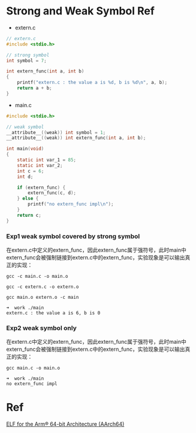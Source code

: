 # Strong and Weak Symbol Ref

* extern.c 

```C
// extern.c
#include <stdio.h>

// strong symbol
int symbol = 7;

int extern_func(int a, int b)
{
    printf("extern.c : the value a is %d, b is %d\n", a, b);
    return a + b;
}
```

* main.c

```C
#include <stdio.h>

// weak symbol
__attribute__((weak)) int symbol = 1;
__attribute__((weak)) int extern_func(int a, int b);

int main(void)
{
    static int var_1 = 85;
    static int var_2;
    int c = 6;
    int d;

    if (extern_func) {
        extern_func(c, d);
    } else {
        printf("no extern_func impl\n");
    }
    return c;
}
```

### Exp1  weak symbol covered by strong symbol

在extern.c中定义的extern_func，因此extern_func属于强符号，此时main中extern_func会被强制链接到extern.c中的extern_func，实验现象是可以输出真正的实现：

`gcc -c main.c -o main.o`

`gcc -c extern.c -o extern.o`

`gcc main.o extern.o -c main`

```
➜  work ./main 
extern.c : the value a is 6, b is 0
```

### Exp2  weak symbol only

在extern.c中定义的extern_func，因此extern_func属于强符号，此时main中extern_func会被强制链接到extern.c中的extern_func，实验现象是可以输出真正的实现：

`gcc main.c -o main.o`

```
➜  work ./main 
no extern_func impl
```

# Ref

[ELF for the Arm® 64-bit Architecture (AArch64)](https://developer.arm.com/documentation/ihi0056/latest?_ga=2.56942954.1506853196.1533541889-405231439.1528186050)

